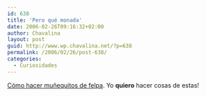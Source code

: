 ```yaml
---
id: 638
title: 'Pero qué monada'
date: 2006-02-26T09:16:32+02:00
author: Chavalina
layout: post
guid: http://www.wp.chavalina.net/?p=638
permalink: /2006/02/26/post-638/
categories:
  - Curiosidades
---
```

<a href="http://www.flickr.com/photos/ninacuneo/sets/1089577/" target="_blank">C&oacute;mo hacer mu&ntilde;equitos de felpa</a>. Yo **quiero** hacer cosas de estas!